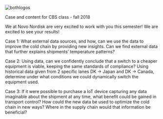![bothlogos](https://user-images.githubusercontent.com/43948265/46852135-3f297600-cdfa-11e8-9133-54dcc384e8cb.PNG)


Case and content for CBS class - fall 2018

We at Novo Nordisk are very excited to work with you this semester! We are excited to see your results! 

Case 1: What external data sources, and how, can we use the data to improve the cold chain by providing new insights. Can we find external data that further explains shipments’ temperature patterns? 


Case 2: Using data, can we confidently conclude that a switch to a cheaper equipment is viable, keeping the same standards of compliance? Using historical data given from 2 specific lanes DK -> Japan and DK -> Canada, determine under what conditions we could dynamically switch the equipment used. 


Case 3: If it were possible to purchase a IoT device capturing any data imaginable about the shipment at any time, what benefit could be gained in transport control? How could the new data be used to optimize the cold chain in new ways? Where in the supply chain would that information be beneficial?

